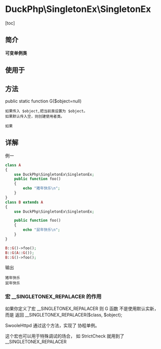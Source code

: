 # DuckPhp\SingletonEx\SingletonEx
[toc]

## 简介

**可变单例类**

## 使用于

## 方法

public static function G($object=null)

    如果传入 $object,把当前类设置为 $object。
    如果默认传入空，则创建使用者类。
    
    如果
## 详解

例一
```php
class A
{
    use DuckPhp\SingletonEx\SingletonEx;
    public function foo()
    {
        echo "猪年快乐\n";
    }
}
class B extends A
{
    use DuckPhp\SingletonEx\SingletonEx;

    public function foo()
    {
        echo "鼠年快乐\n";
    }
}

B::G()->foo();
B::G(A::G());
B::G()->foo();
```
输出
```
猪年快乐
鼠年快乐
```
### 宏 __SINGLETONEX_REPALACER 的作用

如果你定义了宏 __SINGLETONEX_REPALACER 则 G 函数 不是使用默认实新，而是 返回 __SINGLETONEX_REPALACER($class, $object);

SwooleHttpd 通过这个方法，实现了 协程单例。

这个宏也可以用于特殊调试的场合， 如 StrictCheck 就用到了 __SINGLETONEX_REPALACER

